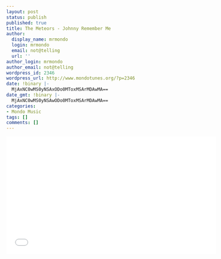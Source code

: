 ```yaml
---
layout: post
status: publish
published: true
title: The Meteors - Johnny Remember Me
author:
  display_name: mrmondo
  login: mrmondo
  email: not@telling
  url: ''
author_login: mrmondo
author_email: not@telling
wordpress_id: 2346
wordpress_url: http://www.mondotunes.org/?p=2346
date: !binary |-
  MjAxNC0wMS0yNSAxODo0MToxMSArMDAwMA==
date_gmt: !binary |-
  MjAxNC0wMS0yNSAwODo0MToxMSArMDAwMA==
categories:
- Mondo Music
tags: []
comments: []
---
```

<iframe width="560" height="315" src="//www.youtube.com/embed/3g8JXAJz-jg&list=PL3BE42FC124A42CA7" frameborder="0"> </iframe>
